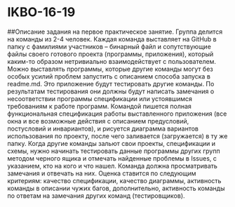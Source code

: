 # IKBO-16-19
##Описание задания на первое практическое занятие.
Группа делится на команды из 2-4 человек.
Каждая команда выставляет на GitHub в папку с фамилиями участников – бинарный файл и сопутствующие файлы своего готового проекта (программы, приложения), который каким-то образом нетривиально взаимодействует с пользователем. Можно выставлять программы, которые другие команды могут без особых усилий проблем запустить с описанием способа запуска в readme.md. Это приложение будут тестировать другие команды. По результатам тестирования они должны будут написать замечания о несоответствии программы спецификации или устоявшимся требованиям к работе программ.
Командой пишется полная функциональная спецификация работы выставленного приложения (все окна и все возможные действия с описанием предусловий, постусловий и инвариантов), и рисуется диаграмма вариантов использования по проекту, после чего заливается (загружается) в ту же папку.
Когда другие команды зальют свои проекты, спецификации и схемы, нужно начинать тестировать данные программы других групп методом черного ящика и отмечать найденные проблемы в Issues, с указанием, кто на кого и что нашел.
Команда должна просматривать замечания и отвечать на них.
Оценка ставится по следующим критериям: качество спецификации, качество диаграммы, активность команды в описании чужих багов, дополнительно, активность команды по ответам на замечания других команд (тестировщиков).
